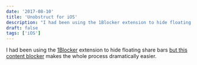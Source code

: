 ```yaml
---
date: '2017-08-10'
title: 'Unobstruct for iOS'
description: "I had been using the 1Blocker extension to hide floating share bars but this content blocker makes the whole process dramatically easier."
draft: false
tags: ['iOS']
---
```


I had been using the [1Blocker](https://itunes.apple.com/us/app/1blocker/id1025729002?mt=8&uo=4&at=11lvuD) extension to hide floating share bars [but this content blocker](https://itunes.apple.com/us/app/unobstruct/id1255281426) makes the whole process dramatically easier.<!-- excerpt -->
